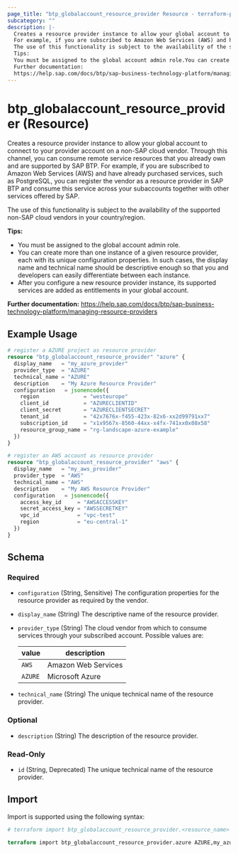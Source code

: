 ```yaml
---
page_title: "btp_globalaccount_resource_provider Resource - terraform-provider-btp"
subcategory: ""
description: |-
  Creates a resource provider instance to allow your global account to connect to your provider account on a non-SAP cloud vendor. Through this channel, you can consume remote service resources that you already own and are supported by SAP BTP.
  For example, if you are subscribed to Amazon Web Services (AWS) and have already purchased services, such as PostgreSQL, you can register the vendor as a resource provider in SAP BTP and consume this service across your subaccounts together with other services offered by SAP.
  The use of this functionality is subject to the availability of the supported non-SAP cloud vendors in your country/region.
  Tips:
  You must be assigned to the global account admin role.You can create more than one instance of a given resource provider, each with its unique configuration properties. In such cases, the display name and technical name should be descriptive enough so that you and developers can easily differentiate between each instance.After you configure a new resource provider instance, its supported services are added as entitlements in your global account.
  Further documentation:
  https://help.sap.com/docs/btp/sap-business-technology-platform/managing-resource-providers
---
```


# btp_globalaccount_resource_provider (Resource)

Creates a resource provider instance to allow your global account to connect to your provider account on a non-SAP cloud vendor. Through this channel, you can consume remote service resources that you already own and are supported by SAP BTP.
For example, if you are subscribed to Amazon Web Services (AWS) and have already purchased services, such as PostgreSQL, you can register the vendor as a resource provider in SAP BTP and consume this service across your subaccounts together with other services offered by SAP.

The use of this functionality is subject to the availability of the supported non-SAP cloud vendors in your country/region.

__Tips:__
* You must be assigned to the global account admin role.
* You can create more than one instance of a given resource provider, each with its unique configuration properties. In such cases, the display name and technical name should be descriptive enough so that you and developers can easily differentiate between each instance.
* After you configure a new resource provider instance, its supported services are added as entitlements in your global account.

__Further documentation:__
<https://help.sap.com/docs/btp/sap-business-technology-platform/managing-resource-providers>

## Example Usage

```terraform
# register a AZURE project as resource provider
resource "btp_globalaccount_resource_provider" "azure" {
  display_name   = "my_azure_provider"
  provider_type  = "AZURE"
  technical_name = "AZURE"
  description    = "My Azure Resource Provider"
  configuration   = jsonencode({
    region              = "westeurope"
    client_id           = "AZURECLIENTID"
    client_secret       = "AZURECLIENTSECRET"
    tenant_id           = "42x7676x-f455-423x-82x6-xx2d99791xx7"
    subscription_id     = "x1x9567x-8560-44xx-x4fx-741xx0x08x58"
    resource_group_name = "rg-landscape-azure-example"
  })
}

# register an AWS account as resource provider
resource "btp_globalaccount_resource_provider" "aws" {
  display_name   = "my_aws_provider"
  provider_type  = "AWS"
  technical_name = "AWS"
  description    = "My AWS Resource Provider"
  configuration   = jsonencode({
    access_key_id     = "AWSACCESSKEY"
    secret_access_key = "AWSSECRETKEY"
    vpc_id            = "vpc-test"
    region            = "eu-central-1"
  })
}
```

<!-- schema generated by tfplugindocs -->
## Schema

### Required

- `configuration` (String, Sensitive) The configuration properties for the resource provider as required by the vendor.
- `display_name` (String) The descriptive name of the resource provider.
- `provider_type` (String) The cloud vendor from which to consume services through your subscribed account. Possible values are: 

  | value | description | 
  | --- | --- | 
  | `AWS` | Amazon Web Services | 
  | `AZURE` | Microsoft Azure |
- `technical_name` (String) The unique technical name of the resource provider.

### Optional

- `description` (String) The description of the resource provider.

### Read-Only

- `id` (String, Deprecated) The unique technical name of the resource provider.

## Import

Import is supported using the following syntax:

```terraform
# terraform import btp_globalaccount_resource_provider.<resource_name> <resource_provider>,<unique_technical_name>

terraform import btp_globalaccount_resource_provider.azure AZURE,my_azure_provider
```
